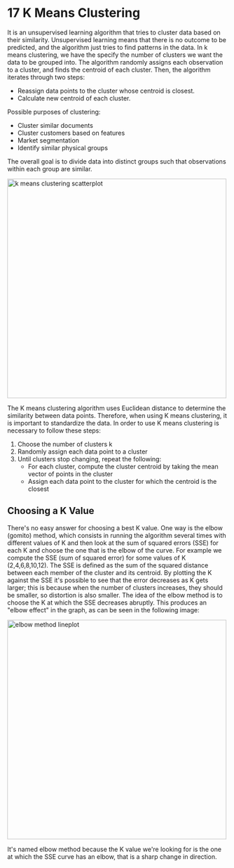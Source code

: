 # 17 K Means Clustering

It is an unsupervised learning algorithm that tries to cluster data based on their similarity. Unsupervised learning means that there is no outcome to be predicted, and the algorithm just tries to find patterns in the data. In k means clustering, we have the specify the number of clusters we want the data to be grouped into. The algorithm randomly assigns each observation to a cluster, and finds the centroid of each cluster. Then, the algorithm iterates through two steps:

- Reassign data points to the cluster whose centroid is closest.
- Calculate new centroid of each cluster.

Possible purposes of clustering:
- Cluster similar documents
- Cluster customers based on features
- Market segmentation
- Identify similar physical groups

The overall goal is to divide data into distinct groups such that observations within each group are similar.

<img src="https://storage.rottigni.tech/fs/github/images/ML/k-means-clustering.png" alt="k means clustering scatterplot" width="500"/>

The K means clustering algorithm uses Euclidean distance to determine the similarity between data points. Therefore, when using K means clustering, it is important to standardize the data.
In order to use K means clustering is necessary to follow these steps:

1. Choose the number of clusters k
2. Randomly assign each data point to a cluster
3. Until clusters stop changing, repeat the following:
    - For each cluster, compute the cluster centroid by taking the mean vector of points in the cluster
    - Assign each data point to the cluster for which the centroid is the closest

## Choosing a K Value
There's no easy answer for choosing a best K value. One way is the elbow (gomito) method, which consists in running the algorithm several times with different values of K and then look at the sum of squared errors (SSE) for each K and choose the one that is the elbow of the curve.
For example we compute the SSE (sum of squared error) for some values of K (2,4,6,8,10,12).
The SSE is defined as the sum of the squared distance between each member of the cluster and its centroid.
By plotting the K against the SSE it's possible to see that the error decreases as K gets larger; this is because when the number of clusters increases, they should be smaller, so distortion is also smaller. The idea of the elbow method is to choose the K at which the SSE decreases abruptly. This produces an "elbow effect" in the graph, as can be seen in the following image:

<img src="https://storage.rottigni.tech/fs/github/images/ML/elbow-method.png" alt="elbow method lineplot" width="500"/>

It's named elbow method because the K value we're looking for is the one at which the SSE curve has an elbow, that is a sharp change in direction.

